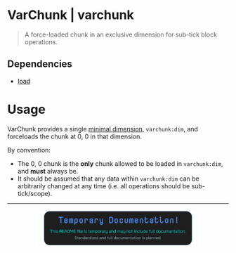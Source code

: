 
# VarChunk | varchunk
> A force-loaded chunk in an exclusive dimension for sub-tick block operations.

## Dependencies
- [load](https://github.com/sixslime/load)

# Usage
VarChunk provides a single [minimal dimension](data/varchunk/dimension/dim.json), `varchunk:dim`, and forceloads the chunk at 0, 0 in that dimension.

By convention:
- The 0, 0 chunk is the **only** chunk allowed to be loaded in `varchunk:dim`, and **must** always be.
- It should be assumed that any data within `varchunk:dim` can be arbitrarily changed at any time (i.e. all operations should be sub-tick/scope).
___

<p align="center">
  <img src="https://raw.githubusercontent.com/sixslime/sixslime.github.io/refs/heads/main/info/logos/temporary_documentation.svg" width="75%" alt="Temporary Documentation Tag"/>
</p>
